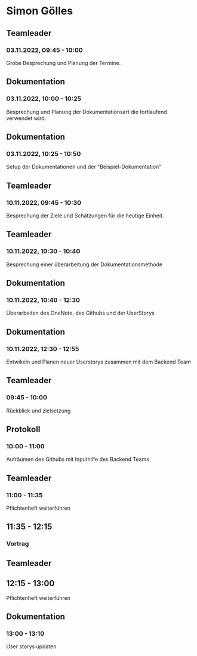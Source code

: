 # Simon Gölles


## Teamleader
### 03.11.2022, 09:45 - 10:00
Grobe Besprechung und Planung der Termine.


## Dokumentation
### 03.11.2022, 10:00 - 10:25
Besprechung und Planung der Dokumentationsart die fortlaufend verwendet wird.


## Dokumentation
### 03.11.2022, 10:25 - 10:50
Setup der Dokumentationen und der "Beispiel-Dokumentation"


## Teamleader
### 10.11.2022, 09:45 - 10:30
Besprechung der Ziele und Schätzungen für die heutige Einheit.


## Teamleader 
### 10.11.2022, 10:30 - 10:40
Besprechung einer überarbeitung der Dokumentationsmethode


## Dokumentation
### 10.11.2022, 10:40 - 12:30
Überarbeiten des OneNote, des Githubs und der UserStorys


## Dokumentation
### 10.11.2022, 12:30 - 12:55
Entwikeln und Planen neuer Userstorys zusammen mit dem Backend Team


## Teamleader
### 09:45 - 10:00
Rückblick und zielsetzung


## Protokoll
### 10:00 - 11:00
Aufräumen des Githubs mit Inputhilfe des Backend Teams

## Teamleader
### 11:00 - 11:35
Pflichtenheft weiterführen

## 11:35 - 12:15
### Vortrag

## Teamleader
## 12:15 - 13:00
Pflichtenheft weiterführen

## Dokumentation
### 13:00 - 13:10
User storys updaten 